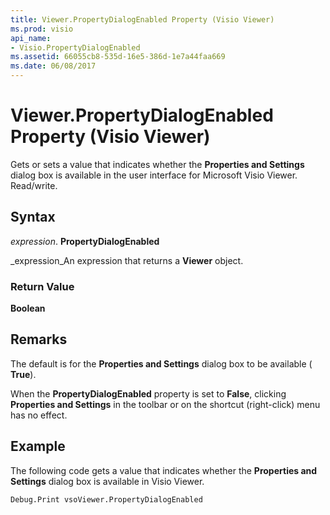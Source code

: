 ```yaml
---
title: Viewer.PropertyDialogEnabled Property (Visio Viewer)
ms.prod: visio
api_name:
- Visio.PropertyDialogEnabled
ms.assetid: 66055cb8-535d-16e5-386d-1e7a44faa669
ms.date: 06/08/2017
---
```



# Viewer.PropertyDialogEnabled Property (Visio Viewer)

Gets or sets a value that indicates whether the **Properties and Settings** dialog box is available in the user interface for Microsoft Visio Viewer. Read/write.


## Syntax

 _expression_. **PropertyDialogEnabled**

 _expression_An expression that returns a **Viewer** object.


### Return Value

 **Boolean**


## Remarks

The default is for the **Properties and Settings** dialog box to be available ( **True**).

When the **PropertyDialogEnabled** property is set to **False**, clicking **Properties and Settings** in the toolbar or on the shortcut (right-click) menu has no effect.


## Example

The following code gets a value that indicates whether the **Properties and Settings** dialog box is available in Visio Viewer.


```vb
Debug.Print vsoViewer.PropertyDialogEnabled
```


